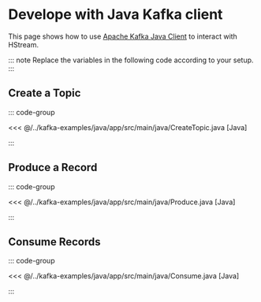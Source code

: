 # Develope with Java Kafka client

This page shows how to use [Apache Kafka Java Client](https://github.com/apache/kafka) to interact with HStream.


::: note
Replace the variables in the following code according to your setup.
:::

## Create a Topic


::: code-group

<<< @/../kafka-examples/java/app/src/main/java/CreateTopic.java [Java]

:::

## Produce a Record


::: code-group

<<< @/../kafka-examples/java/app/src/main/java/Produce.java [Java]

:::

## Consume Records


::: code-group

<<< @/../kafka-examples/java/app/src/main/java/Consume.java [Java]

:::
